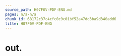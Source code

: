 ```yaml
---
source_path: H07F0V-PDF-ENG.md
pages: n/a-n/a
chunk_id: 68172c37c4cfc0c9c01bf52a47dd3ba9d340add6
title: H07F0V-PDF-ENG
---
```

# out.
